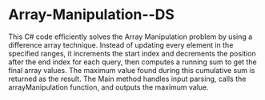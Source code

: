 # Array-Manipulation--DS

This C# code efficiently solves the Array Manipulation problem by using a difference array technique. Instead of updating every element in the specified ranges, it increments the start index and decrements the position after the end index for each query, then computes a running sum to get the final array values. The maximum value found during this cumulative sum is returned as the result. The Main method handles input parsing, calls the arrayManipulation function, and outputs the maximum value.
